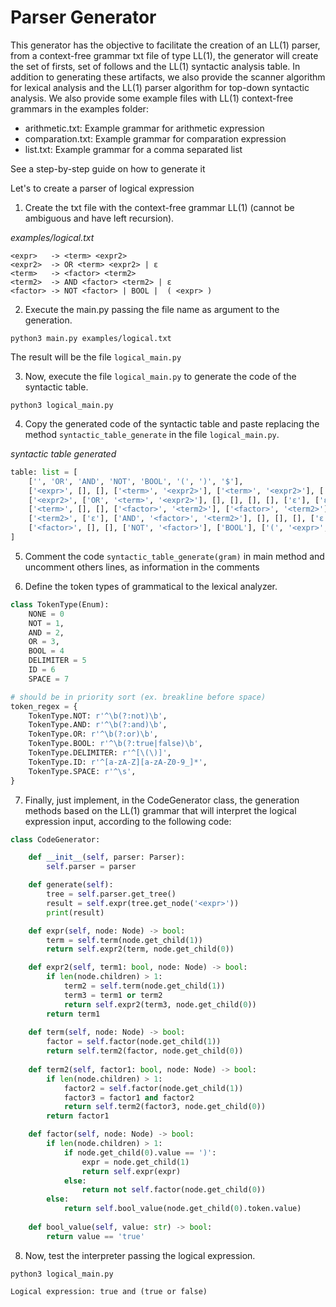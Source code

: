 # Parser Generator

This generator has the objective to facilitate the creation of an LL(1) parser, from a context-free grammar txt file of type LL(1), the generator will create the set of firsts, set of follows and the LL(1) syntactic analysis table.
In addition to generating these artifacts, we also provide the scanner algorithm for lexical analysis and the LL(1) parser algorithm for top-down syntactic analysis.
We also provide some example files with LL(1) context-free grammars in the examples folder:

- arithmetic.txt: Example grammar for arithmetic expression
- comparation.txt: Example grammar for comparation expression
- list.txt: Example grammar for a comma separated list

See a step-by-step guide on how to generate it

Let's to create a parser of logical expression

1. Create the txt file with the context-free grammar LL(1) (cannot be ambiguous and have left recursion).

_examples/logical.txt_
```
<expr>   -> <term> <expr2>
<expr2>  -> OR <term> <expr2> | ε
<term>   -> <factor> <term2>
<term2>  -> AND <factor> <term2> | ε
<factor> -> NOT <factor> | BOOL |  ( <expr> )
```

2. Execute the main.py passing the file name as argument to the generation.

```
python3 main.py examples/logical.txt
```

The result will be the file `logical_main.py`

3. Now, execute the file `logical_main.py` to generate the code of the syntactic table.

```
python3 logical_main.py
```

4. Copy the generated code of the syntactic table and paste replacing the method `syntactic_table_generate` in the file `logical_main.py`.

_syntactic table generated_
```python
table: list = [
    ['', 'OR', 'AND', 'NOT', 'BOOL', '(', ')', '$'],
    ['<expr>', [], [], ['<term>', '<expr2>'], ['<term>', '<expr2>'], ['<term>', '<expr2>'], [], []],
    ['<expr2>', ['OR', '<term>', '<expr2>'], [], [], [], [], ['ε'], ['ε']],
    ['<term>', [], [], ['<factor>', '<term2>'], ['<factor>', '<term2>'], ['<factor>', '<term2>'], [], []],
    ['<term2>', ['ε'], ['AND', '<factor>', '<term2>'], [], [], [], ['ε'], ['ε']],
    ['<factor>', [], [], ['NOT', '<factor>'], ['BOOL'], ['(', '<expr>', ')'], [], []]
]
```

5. Comment the code `syntactic_table_generate(gram)` in main method and uncomment others lines, as information in the comments 

6. Define the token types of grammatical to the lexical analyzer.

```python
class TokenType(Enum):
    NONE = 0
    NOT = 1,
    AND = 2,
    OR = 3,
    BOOL = 4
    DELIMITER = 5
    ID = 6
    SPACE = 7

# should be in priority sort (ex. breakline before space)
token_regex = {    
    TokenType.NOT: r'^\b(?:not)\b',
    TokenType.AND: r'^\b(?:and)\b',
    TokenType.OR: r'^\b(?:or)\b',
    TokenType.BOOL: r'^\b(?:true|false)\b',
    TokenType.DELIMITER: r'^[\(\)]',
    TokenType.ID: r'^[a-zA-Z][a-zA-Z0-9_]*',
    TokenType.SPACE: r'^\s',
}    
```

7. Finally, just implement, in the CodeGenerator class, the generation methods based on the LL(1) grammar that will interpret the logical expression input, according to the following code:

```python
class CodeGenerator:

    def __init__(self, parser: Parser):
        self.parser = parser

    def generate(self):
        tree = self.parser.get_tree()
        result = self.expr(tree.get_node('<expr>'))
        print(result)

    def expr(self, node: Node) -> bool:
        term = self.term(node.get_child(1))
        return self.expr2(term, node.get_child(0))

    def expr2(self, term1: bool, node: Node) -> bool:  
        if len(node.children) > 1:  
            term2 = self.term(node.get_child(1))
            term3 = term1 or term2
            return self.expr2(term3, node.get_child(0)) 
        return term1
    
    def term(self, node: Node) -> bool:
        factor = self.factor(node.get_child(1))
        return self.term2(factor, node.get_child(0))
    
    def term2(self, factor1: bool, node: Node) -> bool:
        if len(node.children) > 1:  
            factor2 = self.factor(node.get_child(1))
            factor3 = factor1 and factor2
            return self.term2(factor3, node.get_child(0))                
        return factor1

    def factor(self, node: Node) -> bool:
        if len(node.children) > 1:
            if node.get_child(0).value == ')':
                expr = node.get_child(1)
                return self.expr(expr)
            else:
                return not self.factor(node.get_child(0))
        else:
            return self.bool_value(node.get_child(0).token.value)
    
    def bool_value(self, value: str) -> bool:
        return value == 'true'
```

8. Now, test the interpreter passing the logical expression.

```
python3 logical_main.py
```

```
Logical expression: true and (true or false)
```
